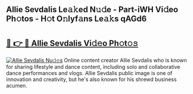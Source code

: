 ## Allie Sevdalis Le𝚊𝚔ed N𝚞𝚍e - Part-iWH Vi𝚍eo Ph𝚘tos - H𝚘t O𝚗lyf𝚊ns Le𝚊𝚔s qAGd6

# <h2><a href="http://hf414cq.feru.top/?c=Allie+Sevdalis">🔗 👉 🔴 Allie Sevdalis Vi𝚍𝚎o Ph𝚘t𝚘𝚜</a></h2>

[![Allie Sevdalis Nu𝚍𝚎s](https://i.imgur.com/0TWrTi3.gif)](http://hf414cq.feru.top/?c=Allie+Sevdalis)
Online content creator Allie Sevdalis who is known for sharing lifestyle and dance content, including solo and collaborative dance performances and vlogs. Allie Sevdalis public image is one of innovation and creativity, but he's also known for his shrewd business acumen. 
